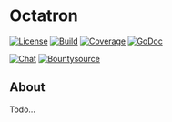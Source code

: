 # Octatron

[![License](https://img.shields.io/badge/license-GPL-blue.svg)](http://www.gnu.org/licenses/gpl-3.0.en.html)
[![Build](https://drone.io/github.com/andreas-t-jonsson/octatron/status.png)](https://drone.io/github.com/andreas-t-jonsson/octatron/latest)
[![Coverage](https://coveralls.io/repos/andreas-t-jonsson/octatron/badge.svg?branch=master&service=github)](https://coveralls.io/github/andreas-t-jonsson/octatron?branch=master)
[![GoDoc](https://godoc.org/andreas-t-jonsson/octatron?status.svg)](https://godoc.org/github.com/andreas-t-jonsson/octatron/pack)

[![Chat](https://badges.gitter.im/Join%20Chat.svg)](https://gitter.im/andreas-t-jonsson/octatron?utm_source=badge&utm_medium=badge&utm_campaign=pr-badge&utm_content=badge)
[![Bountysource](https://api.bountysource.com/badge/team?team_id=95482)](https://www.bountysource.com/teams/octatron)

## About

Todo...
